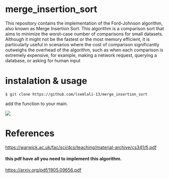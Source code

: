 # merge_insertion_sort

This repository contains the implementation of the Ford-Johnson algorithm, also known as Merge Insertion Sort. This algorithm is a comparison sort that aims to minimize the worst-case number of comparisons for small datasets. Although it might not be the fastest or the most memory efficient, it is particularly useful in scenarios where the cost of comparison significantly outweighs the overhead of the algorithm, such as when each comparison is extremely expensive, for example, making a network request, querying a database, or asking for human input

# instalation & usage

`$ git clone https://github.com/lsemlali-13/merge_insertion_sort`

add the function to your main.

<img src="https://github.com/lsemlali-13/merge_insertion_sort/assets/74025428/883e3f20-bc5c-4e2d-a684-613bc06b56e0">

# References

https://warwick.ac.uk/fac/sci/dcs/teaching/material-archive/cs341/fj.pdf

#### this pdf have all you need to implement this algorithm.
https://arxiv.org/pdf/1905.09656.pdf
